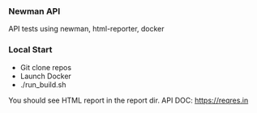 ### Newman API ###
API tests using newman, html-reporter, docker

### Local Start ###
* Git clone repos
* Launch Docker
* ./run_build.sh

You should see HTML report in the report dir. API DOC: https://reqres.in
